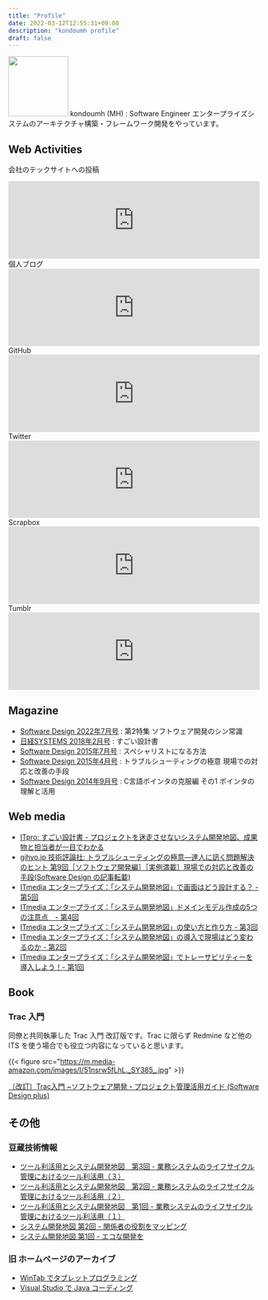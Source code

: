 ```yaml
---
title: "Profile"
date: 2022-03-12T12:55:31+09:00
description: "kondoumh profile"
draft: false
---
```


<img src="/images/mh.png" style="width:120px">
kondoumh (MH) : Software Engineer エンタープライズシステムのアーキテクチャ構築・フレームワーク開発をやっています。

## Web Activities
会社のテックサイトへの投稿
<iframe class="hatenablogcard" style="width:100%;height:155px;max-width:600px;" title="mamezou-tech" src="https://hatenablog-parts.com/embed?url=https://developer.mamezou-tech.com/authors/masahiro-kondo/" width="300" height="150" frameborder="0" scrolling="no"></iframe>
個人ブログ
<iframe class="hatenablogcard" style="width:100%;height:155px;max-width:600px;" title="blog" src="https://hatenablog-parts.com/embed?url=https://kondoumh.hatenablog.com" width="300" height="150" frameborder="0" scrolling="no"></iframe>
GitHub
<iframe class="hatenablogcard" style="width:100%;height:155px;max-width:600px;" title="GitHub" src="https://hatenablog-parts.com/embed?url=https://github.com/kondoumh" width="300" height="150" frameborder="0" scrolling="no"></iframe>
Twitter
<iframe class="hatenablogcard" style="width:100%;height:155px;max-width:600px;" title="Twitter" src="https://hatenablog-parts.com/embed?url=https://twitter.com/kondoumh" width="300" height="150" frameborder="0" scrolling="no"></iframe>
Scrapbox
<iframe class="hatenablogcard" style="width:100%;height:155px;max-width:600px;" title="kondoumh - Scrapbox" src="https://hatenablog-parts.com/embed?url=https://scrapbox.io/kondoumh" width="300" height="150" frameborder="0" scrolling="no"></iframe>
Tumblr
<iframe class="hatenablogcard" style="width:100%;height:155px;max-width:600px;" title="Tumblr" src="https://hatenablog-parts.com/embed?url=https://reblog.kondoumh.com/" width="300" height="150" frameborder="0" scrolling="no"></iframe>

## Magazine
- [Software Design 2022年7月号](https://gihyo.jp/magazine/SD/archive/2022/202207) : 第2特集 ソフトウェア開発のシン常識
- [日経SYSTEMS 2018年2月号](http://ec.nikkeibp.co.jp/item/backno/OS0298.html) : すごい設計書
- [Software Design 2015年7月号](http://gihyo.jp/magazine/SD/archive/2015/201507) : スペシャリストになる方法
- [Software Design 2015年4月号](http://gihyo.jp/magazine/SD/archive/2015/201504) : トラブルシューティングの極意 現場での対応と改善の手段
- [Software Design 2014年9月号](http://gihyo.jp/magazine/SD/archive/2014/201409) : C言語ポインタの克服編 その1 ポインタの理解と活用

## Web media
- [ITpro: すごい設計書 - プロジェクトを迷走させないシステム開発地図、成果物と担当者が一目でわかる](http://itpro.nikkeibp.co.jp/atcl/column/17/111000511/111600003)
- [gihyo.jp 技術評論社: トラブルシューティングの極意―達人に訊く問題解決のヒント 第9回［ソフトウェア開発編］［実例満載］現場での対応と改善の手段(Software Design の記事転載)](http://gihyo.jp/admin/feature/01/trouble-shooting/0009)
- [ITmedia エンタープライズ：「システム開発地図」で画面はどう設計する？ - 第5回](http://www.itmedia.co.jp/enterprise/articles/1612/21/news007.html)
- [ITmedia エンタープライズ：「システム開発地図」ドメインモデル作成の5つの注意点　- 第4回 ](http://www.itmedia.co.jp/enterprise/articles/1612/14/news001.html)
- [ITmedia エンタープライズ：「システム開発地図」の使い方と作り方 - 第3回](http://www.itmedia.co.jp/enterprise/articles/1611/22/news156.html)
- [ITmedia エンタープライズ：「システム開発地図」の導入で現場はどう変わるのか - 第2回](http://www.itmedia.co.jp/enterprise/articles/1610/28/news006.html)
- [ITmedia エンタープライズ：「システム開発地図」でトレーサビリティーを導入しよう！- 第1回](http://www.itmedia.co.jp/enterprise/articles/1610/06/news023.html)

## Book

### Trac 入門
同僚と共同執筆した Trac 入門 改訂版です。Trac に限らず Redmine など他の ITS を使う場合でも役立つ内容になっていると思います。

{{< figure src="https://m.media-amazon.com/images/I/51nsrw5fLhL._SY385_.jpg" >}}

<a href="https://amzn.to/4dnDrPE">〔改訂〕Trac入門 ~ソフトウェア開発・プロジェクト管理活用ガイド (Software Design plus)</a>

## その他

### 豆蔵技術情報
- [ツール利活用とシステム開発地図　第3回 - 業務システムのライフサイクル管理におけるツール利活用（３）](https://www.mamezou.com/techinfo/language_implementation/sysmap_se2_003)
- [ツール利活用とシステム開発地図　第2回 - 業務システムのライフサイクル管理におけるツール利活用（２）](https://www.mamezou.com/techinfo/language_implementation/sysmap_se2_002)
- [ツール利活用とシステム開発地図　第1回 - 業務システムのライフサイクル管理におけるツール利活用（１）](https://www.mamezou.com/techinfo/language_implementation/sysmap_se2_001)
- [システム開発地図 第2回 - 関係者の役割をマッピング](https://www.mamezou.com/techinfo/modeling_ddd/sp_015_002-0)
- [システム開発地図 第1回 - エコな開発を](https://www.mamezou.com/techinfo/modeling_ddd/sp_015_001)

### 旧 ホームページのアーカイブ</h4>
- [WinTab でタブレットプログラミング](/pgtips/wintab.html)
- [Visual Studio で Java コーディング](/pgtips/vsjava.html)
